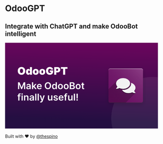 # OdooGPT 
## Integrate with ChatGPT and make OdooBot intelligent

![OdooGPT cover](assets/img/cover.png)

Built with &#x2764; by [@thespino](https://go.thespino.dev)

